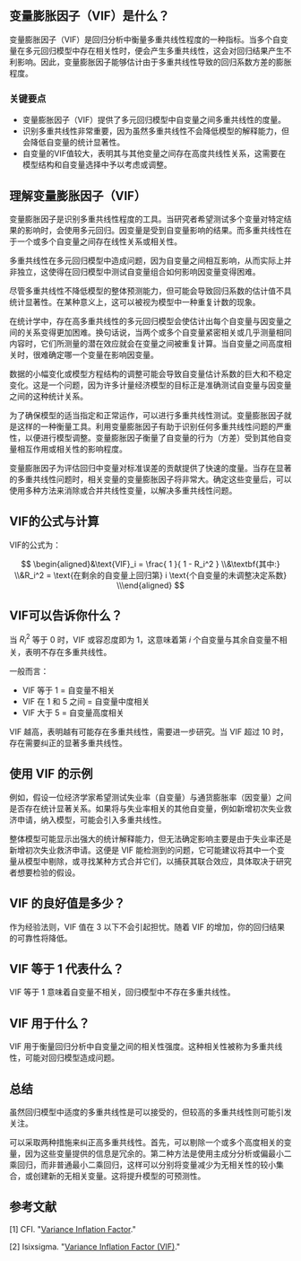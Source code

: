 ## 变量膨胀因子（VIF）是什么？

变量膨胀因子（VIF）是回归分析中衡量多重共线性程度的一种指标。当多个自变量在多元回归模型中存在相关性时，便会产生多重共线性，这会对回归结果产生不利影响。因此，变量膨胀因子能够估计由于多重共线性导致的回归系数方差的膨胀程度。

### 关键要点

- 变量膨胀因子（VIF）提供了多元回归模型中自变量之间多重共线性的度量。
- 识别多重共线性非常重要，因为虽然多重共线性不会降低模型的解释能力，但会降低自变量的统计显著性。
- 自变量的VIF值较大，表明其与其他变量之间存在高度共线性关系，这需要在模型结构和自变量选择中予以考虑或调整。

## 理解变量膨胀因子（VIF）

变量膨胀因子是识别多重共线性程度的工具。当研究者希望测试多个变量对特定结果的影响时，会使用多元回归。因变量是受到自变量影响的结果。而多重共线性在于一个或多个自变量之间存在线性关系或相关性。

多重共线性在多元回归模型中造成问题，因为自变量之间相互影响，从而实际上并非独立，这使得在回归模型中测试自变量组合如何影响因变量变得困难。

尽管多重共线性不降低模型的整体预测能力，但可能会导致回归系数的估计值不具统计显著性。在某种意义上，这可以被视为模型中一种重复计数的现象。

在统计学中，存在高多重共线性的多元回归模型会使估计出每个自变量与因变量之间的关系变得更加困难。换句话说，当两个或多个自变量紧密相关或几乎测量相同内容时，它们所测量的潜在效应就会在变量之间被重复计算。当自变量之间高度相关时，很难确定哪一个变量在影响因变量。

数据的小幅变化或模型方程结构的调整可能会导致自变量估计系数的巨大和不稳定变化。这是一个问题，因为许多计量经济模型的目标正是准确测试自变量与因变量之间的这种统计关系。

为了确保模型的适当指定和正常运作，可以进行多重共线性测试。变量膨胀因子就是这样的一种衡量工具。利用变量膨胀因子有助于识别任何多重共线性问题的严重性，以便进行模型调整。变量膨胀因子衡量了自变量的行为（方差）受到其他自变量相互作用或相关性的影响程度。

变量膨胀因子为评估回归中变量对标准误差的贡献提供了快速的度量。当存在显著的多重共线性问题时，相关变量的变量膨胀因子将非常大。确定这些变量后，可以使用多种方法来消除或合并共线性变量，以解决多重共线性问题。

## VIF的公式与计算

VIF的公式为：

$$ \begin{aligned}&\text{VIF}_i = \frac{ 1 }{ 1 - R_i^2 } \\&\textbf{其中:} \\&R_i^2 = \text{在剩余的自变量上回归第} i \text{个自变量的未调整决定系数} \\\end{aligned} $$

## VIF可以告诉你什么？

当 $R_i^2$ 等于 0 时，VIF 或容忍度即为 1，这意味着第 $i$ 个自变量与其余自变量不相关，表明不存在多重共线性。

一般而言：

- VIF 等于 1 = 自变量不相关
- VIF 在 1 和 5 之间 = 自变量中度相关
- VIF 大于 5 = 自变量高度相关

VIF 越高，表明越有可能存在多重共线性，需要进一步研究。当 VIF 超过 10 时，存在需要纠正的显著多重共线性。

## 使用 VIF 的示例

例如，假设一位经济学家希望测试失业率（自变量）与通货膨胀率（因变量）之间是否存在统计显著关系。如果将与失业率相关的其他自变量，例如新增初次失业救济申请，纳入模型，可能会引入多重共线性。

整体模型可能显示出强大的统计解释能力，但无法确定影响主要是由于失业率还是新增初次失业救济申请。这便是 VIF 能检测到的问题，它可能建议将其中一个变量从模型中剔除，或寻找某种方式合并它们，以捕获其联合效应，具体取决于研究者想要检验的假设。

## VIF 的良好值是多少？

作为经验法则，VIF 值在 3 以下不会引起担忧。随着 VIF 的增加，你的回归结果的可靠性将降低。

## VIF 等于 1 代表什么？

VIF 等于 1 意味着自变量不相关，回归模型中不存在多重共线性。

## VIF 用于什么？

VIF 用于衡量回归分析中自变量之间的相关性强度。这种相关性被称为多重共线性，可能对回归模型造成问题。

## 总结

虽然回归模型中适度的多重共线性是可以接受的，但较高的多重共线性则可能引发关注。

可以采取两种措施来纠正高多重共线性。首先，可以剔除一个或多个高度相关的变量，因为这些变量提供的信息是冗余的。第二种方法是使用主成分分析或偏最小二乘回归，而非普通最小二乘回归，这样可以分别将变量减少为无相关性的较小集合，或创建新的无相关变量。这将提升模型的可预测性。

## 参考文献

[1] CFI. "[Variance Inflation Factor](https://corporatefinanceinstitute.com/resources/knowledge/other/variance-inflation-factor-vif/)."

[2] Isixsigma. "[Variance Inflation Factor (VIF)](https://www.isixsigma.com/dictionary/variance-inflation-factor-vif/)."
